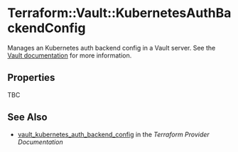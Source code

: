# Terraform::Vault::KubernetesAuthBackendConfig

Manages an Kubernetes auth backend config in a Vault server. See the [Vault
documentation](https://www.vaultproject.io/docs/auth/kubernetes.html) for more
information.

## Properties

TBC

## See Also

* [vault_kubernetes_auth_backend_config](https://www.terraform.io/docs/providers/vault/r/kubernetes_auth_backend_config.html) in the _Terraform Provider Documentation_